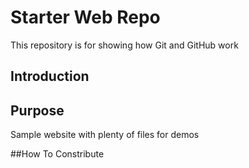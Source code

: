 

# Starter Web Repo

This repository is for showing how Git and GitHub work
## Introduction

## Purpose

Sample website with plenty of files for demos

##How To Constribute